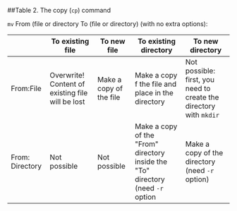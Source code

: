  ##Table 2. The copy (```cp```) command

```mv``` From (file or directory To (file or directory) (with no extra options):


|        | To existing file | To new file  | To existing directory | To new directory
------------ | ----------------- | ------------- | ---------------------- | ----------------
From:File | Overwrite! Content of existing file will be lost | Make a copy of the file | Make a copy f the file and place in the directory | Not possible: first, you need to create the directory with ```mkdir``` 
From: Directory | Not possible | Not possible | Make a copy of the "From" directory inside the "To" directory (need ```-r``` option | Make a copy of the directory (need ```-r``` option)